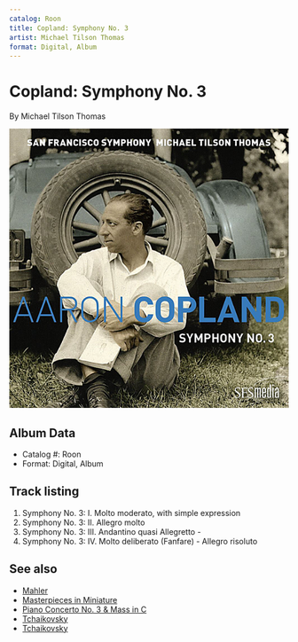 ```yaml
---
catalog: Roon
title: Copland: Symphony No. 3
artist: Michael Tilson Thomas
format: Digital, Album
---
```


# Copland: Symphony No. 3

By Michael Tilson Thomas

![](../../assets/albumcovers/Michael_Tilson_Thomas-Copland-_Symphony_No_3.png)

## Album Data

- Catalog #: Roon
- Format: Digital, Album


## Track listing


1. Symphony No. 3: I. Molto moderato, with simple expression
2. Symphony No. 3: II. Allegro molto
3. Symphony No. 3: III. Andantino quasi Allegretto -
4. Symphony No. 3: IV. Molto deliberato (Fanfare) - Allegro risoluto


## See also

- [Mahler](Mahler-_Symphony_No_6.md)
- [Masterpieces in Miniature](Masterpieces_in_Miniature.md)
- [Piano Concerto No. 3 & Mass in C](Piano_Concerto_No_3_and_Mass_in_C.md)
- [Tchaikovsky](Tchaikovsky-_Symphony_No_5_and_Romeo_and_Juliet__Fantasy-Overture.md)
- [Tchaikovsky](Tchaikovsky-_Symphony_No_6__Pathétique.md)
